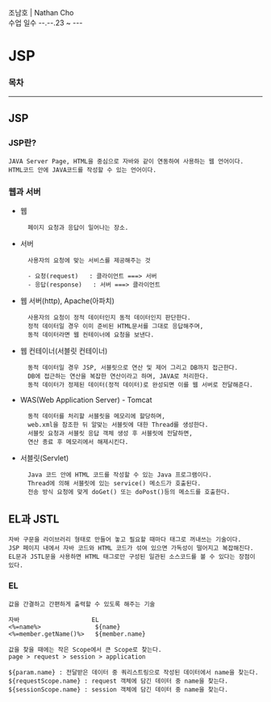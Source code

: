 조남호 | Nathan Cho<br>
수업 일수 --.--.23 ~ ---

# JSP
### 목차

***
## JSP
### JSP란?
    JAVA Server Page, HTML을 중심으로 자바와 같이 연동하여 사용하는 웹 언어이다.
    HTML코드 안에 JAVA코드를 작성할 수 있는 언어이다.

### 웹과 서버
- 웹

        페이지 요청과 응답이 일어나는 장소.
- 서버

        사용자의 요청에 맞는 서비스를 제공해주는 것

        - 요청(request)   : 클라이언트 ===> 서버
        - 응답(response)   : 서버 ===> 클라이언트
- 웹 서버(http), Apache(아파치)

        사용자의 요청이 정적 데이터인지 동적 데이터인지 판단한다.
        정적 데이터일 경우 이미 준비된 HTML문서를 그대로 응답해주며,
        동적 데이터라면 웹 컨테이너에 요청을 보낸다.
- 웹 컨테이너(서블릿 컨테이너)

        동적 데이터일 경우 JSP, 서블릿으로 연산 및 제어 그리고 DB까지 접근한다.
        DB에 접근하는 연산을 복잡한 연산이라고 하며, JAVA로 처리한다.
        동적 데이터가 정제된 데이터(정적 데이터)로 완성되면 이를 웹 서버로 전달해준다.
- WAS(Web Application Server) - Tomcat

        동적 데이터를 처리할 서블릿을 메모리에 할당하며, 
        web.xml을 참조한 뒤 알맞는 서블릿에 대한 Thread를 생성한다.
        서블릿 요청과 서블릿 응답 객체 생성 후 서블릿에 전달하면, 
        연산 종료 후 메모리에서 해제시킨다.
- 서블릿(Servlet)

        Java 코드 안에 HTML 코드를 작성할 수 있는 Java 프로그램이다.
        Thread에 의해 서블릿에 있는 service() 메소드가 호출된다.
        전송 방식 요청에 맞게 doGet() 또는 doPost()등의 메소드를 호출한다.

## EL과 JSTL
    자바 구문을 라이브러리 형태로 만들어 놓고 필요할 때마다 태그로 꺼내쓰는 기술이다.
    JSP 페이지 내에서 자바 코드와 HTML 코드가 섞여 있으면 가독성이 떨어지고 복잡해진다.
    EL문과 JSTL문을 사용하면 HTML 태그로만 구성된 일관된 소스코드를 볼 수 있다는 장점이 있다.
    
### EL
    값을 간결하고 간편하게 출력할 수 있도록 해주는 기술
    
    자바                    EL
    <%=name%>               ${name}
    <%=member.getName()%>   ${member.name}
    
    값을 찾을 때에는 작은 Scope에서 큰 Scope로 찾는다.
    page > request > session > application
    
    ${param.name} : 전달받은 데이터 중 쿼리스트링으로 작성된 데이터에서 name을 찾는다.
    ${requestScope.name} : request 객체에 담긴 데이터 중 name을 찾는다.
    ${sessionScope.name} : session 객체에 담긴 데이터 중 name을 찾는다.

